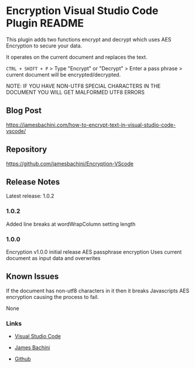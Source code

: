 # Encryption Visual Studio Code Plugin README

This plugin adds two functions encrypt and decrypt which uses AES Encryption to secure your data.

It operates on the current document and replaces the text.

`CTRL + SHIFT + P` > Type "Encrypt" or "Decrypt" > Enter a pass phrase > current document will be encrypted/decrypted.

NOTE: IF YOU HAVE NON-UTF8 SPECIAL CHARACTERS IN THE DOCUMENT YOU WILL GET MALFORMED UTF8 ERRORS

## Blog Post
https://jamesbachini.com/how-to-encrypt-text-in-visual-studio-code-vscode/

## Repository
https://github.com/jamesbachini/Encryption-VScode


## Release Notes

Latest release: 1.0.2


### 1.0.2

Added line breaks at wordWrapColumn setting length

### 1.0.0

Encryption v1.0.0 initial release
AES passphrase encryption
Uses current document as input data and overwrites

## Known Issues

If the document has non-utf8 characters in it then it breaks Javascripts AES encryption causing the process to fail.

None

### Links

* [Visual Studio Code](https://visualstudio.com)

* [James Bachini](https://jamesbachini.com)

* [Github](https://github.com/jamesbachini)



